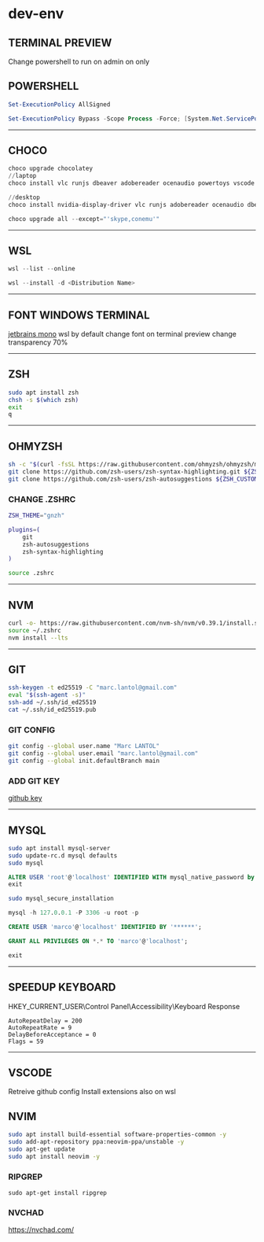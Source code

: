 # dev-env

## TERMINAL PREVIEW
Change powershell to run on admin on only

## POWERSHELL
```powershell
Set-ExecutionPolicy AllSigned
```
```powershell
Set-ExecutionPolicy Bypass -Scope Process -Force; [System.Net.ServicePointManager]::SecurityProtocol = [System.Net.ServicePointManager]::SecurityProtocol -bor 3072; iex ((New-Object System.Net.WebClient).DownloadString('https://community.chocolatey.org/install.ps1'))
```
___
## CHOCO
```powershell
choco upgrade chocolatey
//laptop
choco install vlc runjs dbeaver adobereader ocenaudio powertoys vscode

//desktop
choco install nvidia-display-driver vlc runjs adobereader ocenaudio dbeaver vscode msiafterburner
```

```powershell
choco upgrade all --except="'skype,conemu'"
```
___
## WSL

```powershell
wsl --list --online
```
```powershell
wsl --install -d <Distribution Name>
```
___
## FONT WINDOWS TERMINAL
[jetbrains mono](https://www.jetbrains.com/fr-fr/lp/mono/)
wsl by default
change font on terminal preview
change transparency 70%
___
## ZSH
```bash
sudo apt install zsh
chsh -s $(which zsh)
exit
q
```
___
## OHMYZSH

```bash
sh -c "$(curl -fsSL https://raw.githubusercontent.com/ohmyzsh/ohmyzsh/master/tools/install.sh)"
git clone https://github.com/zsh-users/zsh-syntax-highlighting.git ${ZSH_CUSTOM:-~/.oh-my-zsh/custom}/plugins/zsh-syntax-highlighting
git clone https://github.com/zsh-users/zsh-autosuggestions ${ZSH_CUSTOM:-~/.oh-my-zsh/custom}/plugins/zsh-autosuggestions
```
### CHANGE .ZSHRC
```bash
ZSH_THEME="gnzh"

plugins=(
    git
    zsh-autosuggestions
    zsh-syntax-highlighting
)
```
```bash
source .zshrc
```
___
## NVM
```bash
curl -o- https://raw.githubusercontent.com/nvm-sh/nvm/v0.39.1/install.sh | zsh
source ~/.zshrc
nvm install --lts
```
___
## GIT
```bash
ssh-keygen -t ed25519 -C "marc.lantol@gmail.com"
eval "$(ssh-agent -s)"
ssh-add ~/.ssh/id_ed25519
cat ~/.ssh/id_ed25519.pub
```

### GIT CONFIG
```bash
git config --global user.name "Marc LANTOL"
git config --global user.email "marc.lantol@gmail.com"
git config --global init.defaultBranch main
```

### ADD GIT KEY
[github key](https://github.com/settings/keys)
___
## MYSQL
```bash
sudo apt install mysql-server
sudo update-rc.d mysql defaults
sudo mysql
```
```sql
ALTER USER 'root'@'localhost' IDENTIFIED WITH mysql_native_password by '********';
exit
```
```bash
sudo mysql_secure_installation
```
```sql
mysql -h 127.0.0.1 -P 3306 -u root -p
```
```sql
CREATE USER 'marco'@'localhost' IDENTIFIED BY '******';
```
```sql
GRANT ALL PRIVILEGES ON *.* TO 'marco'@'localhost';
```
```sql
exit
```
___

## SPEEDUP KEYBOARD
HKEY_CURRENT_USER\Control Panel\Accessibility\Keyboard Response
```
AutoRepeatDelay = 200
AutoRepeatRate = 9
DelayBeforeAcceptance = 0
Flags = 59
```
___

## VSCODE
Retreive github config
Install extensions also on wsl

## NVIM
```bash
sudo apt install build-essential software-properties-common -y
sudo add-apt-repository ppa:neovim-ppa/unstable -y
sudo apt-get update
sudo apt install neovim -y
```
### RIPGREP
```
sudo apt-get install ripgrep
```
### NVCHAD
https://nvchad.com/

